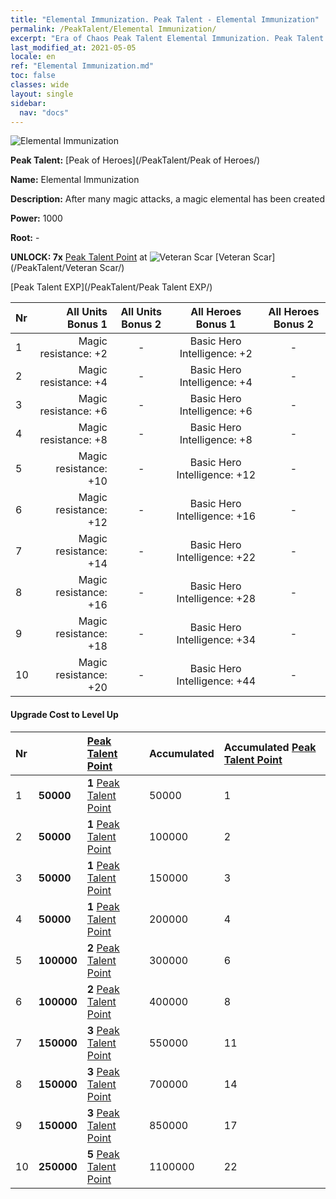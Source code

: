 ```yaml
---
title: "Elemental Immunization. Peak Talent - Elemental Immunization"
permalink: /PeakTalent/Elemental Immunization/
excerpt: "Era of Chaos Peak Talent Elemental Immunization. Peak Talent Elemental Immunization. Elemental Immunization"
last_modified_at: 2021-05-05
locale: en
ref: "Elemental Immunization.md"
toc: false
classes: wide
layout: single
sidebar:
  nav: "docs"
---
```


  ![Elemental Immunization](/images/pt/talent_1004.png)

  **Peak Talent:** [Peak of Heroes](/PeakTalent/Peak of Heroes/)

  **Name:** Elemental Immunization

  **Description:** After many magic attacks, a magic elemental has been created

  **Power:** 1000

  **Root:** -

  **UNLOCK: 7x** [Peak Talent Point](/Items/con_934/) at ![Veteran Scar](/images/pt/talent_1003.png) [Veteran Scar](/PeakTalent/Veteran Scar/)

  [Peak Talent EXP](/PeakTalent/Peak Talent EXP/)

  | Nr | All Units Bonus 1 | All Units Bonus 2 | All Heroes Bonus 1 | All Heroes Bonus 2 |
  |:---|--------------:|:-------------:|:-------------:|:-------------:|
  | 1 | Magic resistance: +2 | - | Basic Hero Intelligence: +2 | - |
  | 2 | Magic resistance: +4 | - | Basic Hero Intelligence: +4 | - |
  | 3 | Magic resistance: +6 | - | Basic Hero Intelligence: +6 | - |
  | 4 | Magic resistance: +8 | - | Basic Hero Intelligence: +8 | - |
  | 5 | Magic resistance: +10 | - | Basic Hero Intelligence: +12 | - |
  | 6 | Magic resistance: +12 | - | Basic Hero Intelligence: +16 | - |
  | 7 | Magic resistance: +14 | - | Basic Hero Intelligence: +22 | - |
  | 8 | Magic resistance: +16 | - | Basic Hero Intelligence: +28 | - |
  | 9 | Magic resistance: +18 | - | Basic Hero Intelligence: +34 | - |
  | 10 | Magic resistance: +20 | - | Basic Hero Intelligence: +44 | - |


#### Upgrade Cost to Level Up

  | Nr | <i class="fas fa-coins"/> | [Peak Talent Point](/Items/con_934/) | Accumulated <i class="fas fa-coins"/> | Accumulated [Peak Talent Point](/Items/con_934/) |
  |:---|:--------------|:-------------|:-------------|:-------------|
  | 1 | **50000** | **1** [Peak Talent Point](/Items/con_934/) | 50000 | 1 |
  | 2 | **50000** | **1** [Peak Talent Point](/Items/con_934/) | 100000 | 2 |
  | 3 | **50000** | **1** [Peak Talent Point](/Items/con_934/) | 150000 | 3 |
  | 4 | **50000** | **1** [Peak Talent Point](/Items/con_934/) | 200000 | 4 |
  | 5 | **100000** | **2** [Peak Talent Point](/Items/con_934/) | 300000 | 6 |
  | 6 | **100000** | **2** [Peak Talent Point](/Items/con_934/) | 400000 | 8 |
  | 7 | **150000** | **3** [Peak Talent Point](/Items/con_934/) | 550000 | 11 |
  | 8 | **150000** | **3** [Peak Talent Point](/Items/con_934/) | 700000 | 14 |
  | 9 | **150000** | **3** [Peak Talent Point](/Items/con_934/) | 850000 | 17 |
  | 10 | **250000** | **5** [Peak Talent Point](/Items/con_934/) | 1100000 | 22 |
